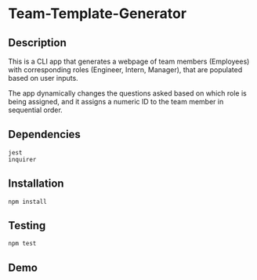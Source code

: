 # Team-Template-Generator

## Description
This is a CLI app that generates a webpage of team members (Employees) with corresponding roles (Engineer, Intern, Manager), that are populated based on user inputs. 

The app dynamically changes the questions asked based on which role is being assigned, and it assigns a numeric ID to the team member in sequential order.

## Dependencies
    jest
    inquirer
    
## Installation
```
npm install
```

## Testing
```
npm test
```

## Demo